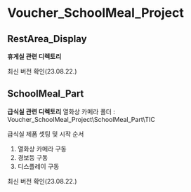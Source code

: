 # Voucher_SchoolMeal_Project

## RestArea_Display

**휴게실 관련 디렉토리**

최신 버전 확인(23.08.22.)


## SchoolMeal_Part

**급식실 관련 디렉토리**
열화상 카메라 폴더 :  Voucher_SchoolMeal_Project\SchoolMeal_Part\TIC


급식실 제품 셋팅 및 시작 순서
1. 열화상 카메라 구동
2. 경보등 구동
3. 디스플레이 구동

최신 버전 확인(23.08.22.)